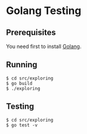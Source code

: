 # Golang Testing

## Prerequisites

You need first to install [Golang](https://golang.org/).

## Running

```
$ cd src/exploring
$ go build
$ ./exploring
```

## Testing

```
$ cd src/exploring
$ go test -v
```
